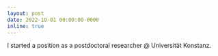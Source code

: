 ```yaml
---
layout: post
date: 2022-10-01 00:00:00-0000
inline: true
---
```


I started a position as a postdoctoral researcher @ Universität Konstanz.

